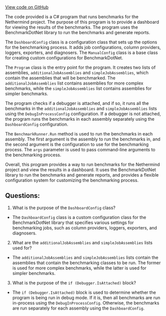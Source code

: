 [View code on GitHub](https://github.com/nethermindeth/nethermind/Nethermind.Benchmark.Runner/Program.cs)

The code provided is a C# program that runs benchmarks for the Nethermind project. The purpose of this program is to provide a dashboard for viewing the results of the benchmarks. The program uses the BenchmarkDotNet library to run the benchmarks and generate reports.

The `DashboardConfig` class is a configuration class that sets up the options for the benchmarking process. It adds job configurations, column providers, loggers, exporters, and diagnosers. The `ManualConfig` class is a base class for creating custom configurations for BenchmarkDotNet.

The `Program` class is the entry point for the program. It creates two lists of assemblies, `additionalJobAssemblies` and `simpleJobAssemblies`, which contain the assemblies that will be benchmarked. The `additionalJobAssemblies` list contains assemblies for more complex benchmarks, while the `simpleJobAssemblies` list contains assemblies for simpler benchmarks.

The program checks if a debugger is attached, and if so, it runs all the benchmarks in the `additionalJobAssemblies` and `simpleJobAssemblies` lists using the `DebugInProcessConfig` configuration. If a debugger is not attached, the program runs the benchmarks in each assembly separately using the `DashboardConfig` configuration.

The `BenchmarkRunner.Run` method is used to run the benchmarks in each assembly. The first argument is the assembly to run the benchmarks in, and the second argument is the configuration to use for the benchmarking process. The `args` parameter is used to pass command-line arguments to the benchmarking process.

Overall, this program provides a way to run benchmarks for the Nethermind project and view the results in a dashboard. It uses the BenchmarkDotNet library to run the benchmarks and generate reports, and provides a flexible configuration system for customizing the benchmarking process.
## Questions: 
 1. What is the purpose of the `DashboardConfig` class?
- The `DashboardConfig` class is a custom configuration class for the BenchmarkDotNet library that specifies various settings for benchmarking jobs, such as column providers, loggers, exporters, and diagnosers.

2. What are the `additionalJobAssemblies` and `simpleJobAssemblies` lists used for?
- The `additionalJobAssemblies` and `simpleJobAssemblies` lists contain the assemblies that contain the benchmarking classes to be run. The former is used for more complex benchmarks, while the latter is used for simpler benchmarks.

3. What is the purpose of the `if (Debugger.IsAttached)` block?
- The `if (Debugger.IsAttached)` block is used to determine whether the program is being run in debug mode. If it is, then all benchmarks are run in-process using the `DebugInProcessConfig`. Otherwise, the benchmarks are run separately for each assembly using the `DashboardConfig`.